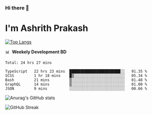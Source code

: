 ### Hi there 👋
# I'm Ashrith Prakash


[![Top Langs](https://github-readme-stats.vercel.app/api/top-langs/?username=xxcheckmatexx&layout=compact&count_private=true&include_all_commits=true&show_icons=true&line_height=20&title_color=FFFFFF&icon_color=FFFFFF&text_color=FFFFFF&bg_color=0D1117)](https://github.com/anuraghazra/github-readme-stats)

📊 &nbsp;**Weekely Development BD**

<!--START_SECTION:waka-->
```text
Total: 24 hrs 27 mins

TypeScript   22 hrs 23 mins  ███████████████████████░░   91.35 % 
SCSS         1 hr 18 mins    █▒░░░░░░░░░░░░░░░░░░░░░░░   05.34 % 
Bash         21 mins         ▒░░░░░░░░░░░░░░░░░░░░░░░░   01.48 % 
GraphQL      14 mins         ▒░░░░░░░░░░░░░░░░░░░░░░░░   01.00 % 
JSON         9 mins          ░░░░░░░░░░░░░░░░░░░░░░░░░   00.66 % 
```
<!--END_SECTION:waka-->

![Anurag's GitHub stats](https://github-readme-stats.vercel.app/api?username=xxcheckmatexx&count_private=true&show_icons=true&theme=merko)  

![GitHub Streak](http://github-readme-streak-stats.herokuapp.com?user=xxcheckmatexx&theme=merko&hide_border=true&date_format=M%20j%5B%2C%20Y%5D&fire=DD0E0B)
<br/>
